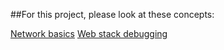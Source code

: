 ##For this project, please look at these concepts:

[Network basics](https://intranet.alxswe.com/concepts/33)
[Web stack debugging](https://intranet.alxswe.com/concepts/68)
